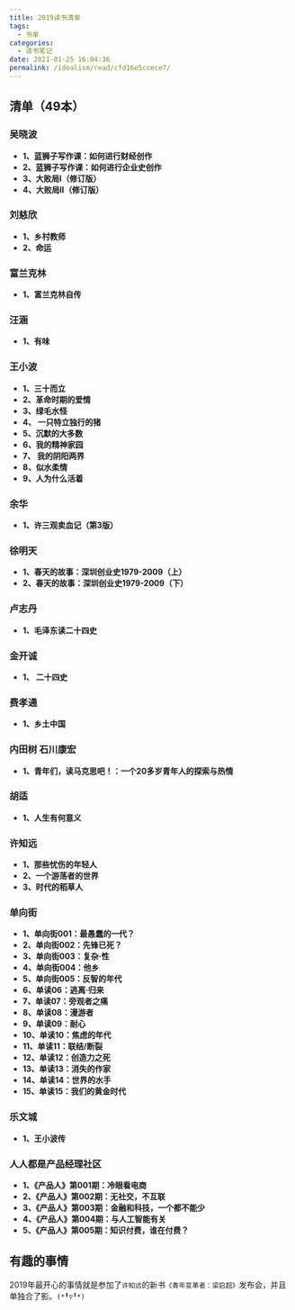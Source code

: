```yaml
---
title: 2019读书清单
tags: 
  - 书单
categories: 
  - 读书笔记
date: 2021-01-25 16:04:36
permalink: /idealism/read/cfd16e5ccece7/
---
```


## 清单（49本）

### 吴晓波

- **1、蓝狮子写作课：如何进行财经创作**
- **2、蓝狮子写作课：如何进行企业史创作**
- **3、大败局Ⅰ（修订版）**
- **4、大败局Ⅱ（修订版）**

### 刘慈欣

- **1、乡村教师**
- **2、命运**

### 富兰克林

- **1、富兰克林自传**

### 汪涵

- **1、有味**

### 王小波

- **1、三十而立**
- **2、革命时期的爱情**
- **3、绿毛水怪**
- **4、 一只特立独行的猪**
- **5、沉默的大多数**
- **6、我的精神家园**
- **7、 我的阴阳两界**
- **8、似水柔情**
- **9、人为什么活着**

### 余华

- **1、许三观卖血记（第3版）**

### 徐明天

- **1、春天的故事：深圳创业史1979-2009（上）**
- **2、春天的故事：深圳创业史1979-2009（下）**

### 卢志丹

- **1、毛泽东读二十四史**

### 金开诚

- **1、 二十四史**

### 费孝通

- **1、乡土中国**

### 内田树  石川康宏

- **1、青年们，读马克思吧！：一个20多岁青年人的探索与热情**

### 胡适

- **1、人生有何意义**

### 许知远

- **1、那些忧伤的年轻人**
- **2、一个游荡者的世界**
- **3、时代的稻草人**

### 单向街

- **1、单向街001：最愚蠢的一代？**
- **2、单向街002：先锋已死？**
- **3、单向街003：复杂·性**
- **4、单向街004：他乡**
- **5、单向街005：反智的年代**
- **6、单读06：逃离·归来**
- **7、单读07：旁观者之痛**
- **8、单读08：漫游者**
- **9、单读09：耐心**
- **10、单读10：焦虑的年代**
- **11、单读11：联结/断裂**
- **12、单读12：创造力之死**
- **13、单读13：消失的作家**
- **14、单读14：世界的水手**
- **15、单读15：我们的黄金时代**

### 乐文城

- **1、王小波传**

### 人人都是产品经理社区

- **1、《产品人》第001期：冷眼看电商**
- **2、《产品人》第002期：无社交，不互联**
- **3、《产品人》第003期：金融和科技，一个都不能少**
- **4、《产品人》第004期：与人工智能有关**
- **5、《产品人》第005期：知识付费，谁在付费？**

## 有趣的事情

2019年最开心的事情就是参加了`许知远`的新书`《青年变革者：梁启超》`发布会，并且单独合了影。`(*╹▽╹*)`
